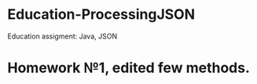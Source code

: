 # Education-ProcessingJSON
Education assigment: Java, JSON


Homework №1, edited few methods.
=======

